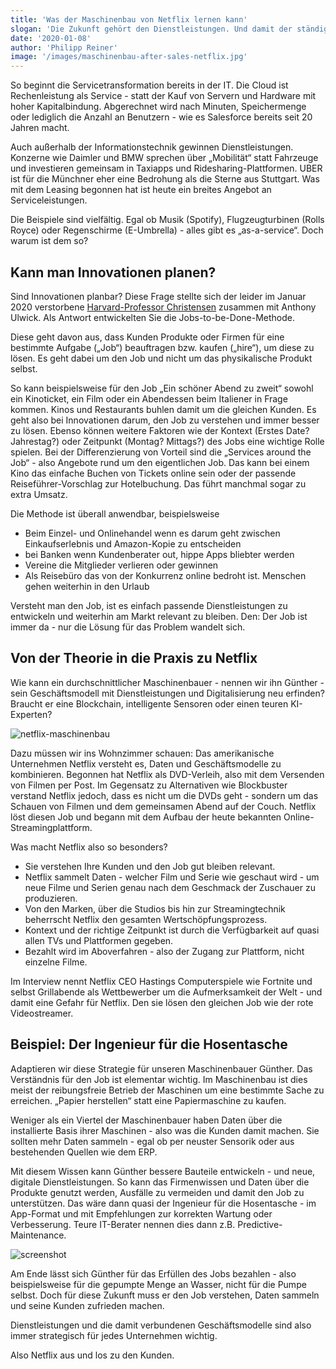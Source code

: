 ```yaml
---
title: 'Was der Maschinenbau von Netflix lernen kann'
slogan: 'Die Zukunft gehört den Dienstleistungen. Und damit der ständigen Zufriedenheit der Kunden. Das ist im Maschinenbau und bei Serien gleich.'
date: '2020-01-08'
author: 'Philipp Reiner'
image: '/images/maschinenbau-after-sales-netflix.jpg'
---
```


So beginnt die Servicetransformation bereits in der IT. Die Cloud ist Rechenleistung als Service - statt der Kauf von Servern und Hardware mit hoher Kapitalbindung. Abgerechnet wird nach Minuten, Speichermenge oder lediglich die Anzahl an Benutzern - wie es Salesforce bereits seit 20 Jahren macht.

Auch außerhalb der Informationstechnik gewinnen Dienstleistungen. Konzerne wie Daimler und BMW sprechen über „Mobilität“ statt Fahrzeuge und investieren gemeinsam in Taxiapps und Ridesharing-Plattformen. UBER ist für die Münchner eher eine Bedrohung als die Sterne aus Stuttgart. Was mit dem Leasing begonnen hat ist heute ein breites Angebot an Serviceleistungen.

Die Beispiele sind vielfältig. Egal ob Musik (Spotify), Flugzeugturbinen (Rolls Royce) oder Regenschirme (E-Umbrella) - alles gibt es „as-a-service“. Doch warum ist dem so?

## Kann man Innovationen planen?

Sind Innovationen planbar? Diese Frage stellte sich der leider im Januar 2020 verstorbene [Harvard-Professor Christensen](https://de.wikipedia.org/wiki/Clayton_M._Christensen) zusammen mit Anthony Ulwick. Als Antwort entwickelten Sie die Jobs-to-be-Done-Methode.

Diese geht davon aus, dass Kunden Produkte oder Firmen für eine bestimmte Aufgabe („Job“) beauftragen bzw. kaufen („hire“), um diese zu lösen. Es geht dabei um den Job und nicht um das physikalische Produkt selbst.

So kann beispielsweise für den Job „Ein schöner Abend zu zweit“ sowohl ein Kinoticket, ein Film oder ein Abendessen beim Italiener in Frage kommen. Kinos und Restaurants buhlen damit um die gleichen Kunden. Es geht also bei Innovationen darum, den Job zu verstehen und immer besser zu lösen. Ebenso können weitere Faktoren wie der Kontext (Erstes Date? Jahrestag?) oder Zeitpunkt (Montag? Mittags?) des Jobs eine wichtige Rolle spielen. Bei der Differenzierung von Vorteil sind die „Services around the Job“ - also Angebote rund um den eigentlichen Job. Das kann bei einem Kino das einfache Buchen von Tickets online sein oder der passende Reiseführer-Vorschlag zur Hotelbuchung. Das führt manchmal sogar zu extra Umsatz.

Die Methode ist überall anwendbar, beispielsweise
- Beim Einzel- und Onlinehandel wenn es darum geht zwischen Einkaufserlebnis und Amazon-Kopie zu entscheiden
- bei Banken wenn Kundenberater out, hippe Apps bliebter werden
- Vereine die Mitglieder verlieren oder gewinnen
- Als Reisebüro das von der Konkurrenz online bedroht ist. Menschen gehen weiterhin in den Urlaub

Versteht man den Job, ist es einfach passende Dienstleistungen zu entwickeln und weiterhin am Markt relevant zu bleiben. Den: Der Job ist immer da - nur die Lösung für das Problem wandelt sich. 

## Von der Theorie in die Praxis zu Netflix

Wie kann ein durchschnittlicher Maschinenbauer - nennen wir ihn Günther - sein Geschäftsmodell mit Dienstleistungen und Digitalisierung neu erfinden? Braucht er eine Blockchain, intelligente Sensoren oder einen teuren KI-Experten?

![netflix-maschinenbau](/images/maschinenbau-after-sales-netflix.jpg)

Dazu müssen wir ins Wohnzimmer schauen: Das amerikanische Unternehmen Netflix versteht es, Daten und Geschäftsmodelle zu kombinieren. Begonnen hat Netflix als DVD-Verleih, also mit dem Versenden von Filmen per Post. Im Gegensatz zu Alternativen wie Blockbuster verstand Netflix jedoch, dass es nicht um die DVDs geht - sondern um das Schauen von Filmen und dem gemeinsamen Abend auf der Couch. Netflix löst diesen Job und begann mit dem Aufbau der heute bekannten Online-Streamingplattform.

Was macht Netflix also so besonders?
- Sie verstehen Ihre Kunden und den Job gut bleiben relevant.
- Netflix sammelt Daten - welcher Film und Serie wie geschaut wird - um neue Filme und Serien genau nach dem Geschmack der Zuschauer zu produzieren.
- Von den Marken, über die Studios bis hin zur Streamingtechnik beherrscht Netflix den gesamten Wertschöpfungsprozess.
- Kontext und der richtige Zeitpunkt ist durch die Verfügbarkeit auf quasi allen TVs und Plattformen gegeben.
- Bezahlt wird im Aboverfahren - also der Zugang zur Plattform, nicht einzelne Filme.

Im Interview nennt Netflix CEO Hastings Computerspiele wie Fortnite und selbst Grillabende als Wettbewerber um die Aufmerksamkeit der Welt - und damit eine Gefahr für Netflix. Den sie lösen den gleichen Job wie der rote Videostreamer.

## Beispiel: Der Ingenieur für die Hosentasche

Adaptieren wir diese Strategie für unseren Maschinenbauer Günther. Das Verständnis für den Job ist elementar wichtig. Im Maschinenbau ist dies meist der reibungsfreie Betrieb der Maschinen um eine bestimmte Sache zu erreichen. „Papier herstellen“ statt eine Papiermaschine zu kaufen.

Weniger als ein Viertel der Maschinenbauer haben Daten über die installierte Basis ihrer Maschinen - also was die Kunden damit machen. Sie sollten mehr Daten sammeln - egal ob per neuster Sensorik oder aus bestehenden Quellen wie dem ERP.

Mit diesem Wissen kann Günther bessere Bauteile entwickeln - und neue, digitale Dienstleistungen. So kann das Firmenwissen und Daten über die Produkte genutzt werden, Ausfälle zu vermeiden und damit den Job zu unterstützen. Das wäre dann quasi der Ingenieur für die Hosentasche - im App-Format und mit Empfehlungen zur korrekten Wartung oder Verbesserung. Teure IT-Berater nennen dies dann z.B. Predictive-Maintenance.

![screenshot](/images/assistant-service-maschinenbau-monitoring.jpg)

Am Ende lässt sich Günther für das Erfüllen des Jobs bezahlen - also beispielsweise für die gepumpte Menge an Wasser, nicht für die Pumpe selbst. Doch für diese Zukunft muss er den Job verstehen, Daten sammeln und seine Kunden zufrieden machen.

Dienstleistungen und die damit verbundenen Geschäftsmodelle sind also immer strategisch für jedes Unternehmen wichtig.

Also Netflix aus und los zu den Kunden.